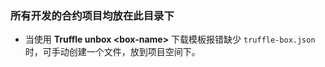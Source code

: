 
### 所有开发的合约项目均放在此目录下  

- 当使用 **Truffle unbox \<box-name>** 下载模板报错缺少 `truffle-box.json` 时，可手动创建一个文件，放到项目空间下。